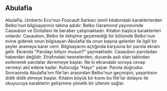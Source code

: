 ## Abulafia

Abulafia, Umberto Eco'nun Foucault Sarkacı isimli kitabındaki karakterlerden Belbo'nun bilgisayarının takma adıdır. Belbo Garamond yayınevinde Casaubon ve Diotallevi ile beraber çalışmaktadır. Kitabın başlıca karakterleri onlardır. Casaubon, Belbo ile iletişime geçemediği bir bölümde Belbo'nun evine giderek onun bilgisayarı Abulafia'da onun başına gelenler ile ilgili bir şeyler aramaya karar verir. Bilgisayarını açtığında karşısına bir parola ekranı gelir. Ekranda "Parolayı biliyor musun?" yazmaktadır. Casaubon paroladan haberdan değildir. Etrafındaki nesnelerden, duvarda asılı olan tablodan esilenerek parolalar denemeye başlar. Ne ki ekrandaki soruya cevap vermeyi akıl edene kadar. Kutucuğa "Hayır" yazar. Parola doğrudur. Sonrasında Abulafia'nın file'ları arasından Belbo'nun geçmişini, yaşantısını didik didik etmeye başlar. Kitabın büyük bir kısmı bu file'lar dolayısı ile okuyucuya karakterin gelişimine yönelik bir izlenim sağlar.